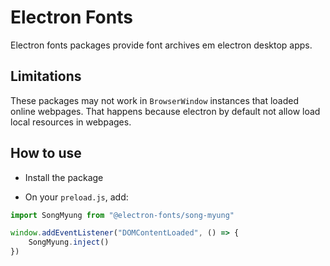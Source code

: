 # Electron Fonts

Electron fonts packages provide font archives em electron desktop apps.

## Limitations

These packages may not work in `BrowserWindow` instances that loaded online webpages. That happens because electron by default not allow load local resources in webpages.

## How to use

* Install the package

* On your `preload.js`, add:

```ts
import SongMyung from "@electron-fonts/song-myung"

window.addEventListener("DOMContentLoaded", () => {
    SongMyung.inject()
})
```